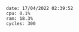 

                date: 17/04/2022 02:39:52
                cpu: 0.1%
                ram: 18.3%
                cycles: 300

                         